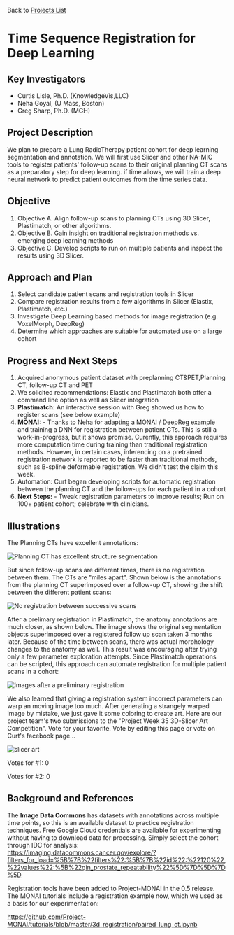Back to [Projects List](../../README.md#ProjectsList)

# Time Sequence Registration for Deep Learning

## Key Investigators

- Curtis Lisle, Ph.D. (KnowledgeVis,LLC)
- Neha Goyal, (U Mass, Boston)
- Greg Sharp, Ph.D. (MGH)

## Project Description

We plan to prepare a Lung RadioTherapy patient cohort for deep learning segmentation and annotation.  We will first use Slicer and other NA-MIC 
tools to register patients' follow-up scans to their original planning CT scans as a preparatory step for deep learning. if time allows, we will train a deep neural network to predict patient outcomes from the time series data.   

## Objective

<!-- Describe here WHAT you would like to achieve (what you will have as end result). -->


1. Objective A. Align follow-up scans to planning CTs using 3D Slicer, Plastimatch, or other algorithms.
2. Objective B. Gain insight on traditional registration methods vs. emerging deep learning methods
3. Objective C. Develop scripts to run on multiple patients and inspect the results using 3D Slicer. 

## Approach and Plan

<!-- Describe here HOW you would like to achieve the objectives stated above. -->

1. Select candidate patient scans and registration tools in Slicer
2. Compare registration results from a few algorithms in Slicer (Elastix, Plastimatch, etc.)
4. Investigate Deep Learning based methods for image registration (e.g. VoxelMorph, DeepReg)
6. Determine which approaches are suitable for automated use on a large cohort

## Progress and Next Steps

<!-- Update this section as you make progress, describing of what you have ACTUALLY DONE. If there are specific steps that you could not complete then you can describe them here, too. -->

1. Acquired anonymous patient dataset with preplanning CT&PET,Planning CT, follow-up CT and PET
1. We solicited recommendations: Elastix and Plastimatch both offer a command line option as well as Slicer integration
1. **Plastimatch:** An interactive session with Greg showed us how to register scans (see below example)
1. **MONAI:** - Thanks to Neha for adapting a MONAI / DeepReg example and training a DNN for registration between patient CTs.  This is still a work-in-progress, but it shows promise. Curently, this approach requires more computation time during training than traditional registration methods.  However, in certain cases, inferencing on a pretrained registration network is reported to be faster than traditional methods, such as B-spline deformable registration. We didn't test the claim this week. 
2. Automation: Curt began developing scripts for automatic registration between the planning CT and the follow-ups for each patient in a cohort
3. **Next Steps:** - Tweak registration parameters to improve results; Run on 100+ patient cohort; celebrate with clinicians. 

## Illustrations

<!-- Add pictures and links to videos that demonstrate what has been accomplished.
![Description of picture](Example2.jpg)
![Some more images](Example2.jpg)
-->
The Planning CTs have excellent annotations:

![Planning CT has excellent structure segmentation](https://data.kitware.com/api/v1/item/60d92be32fa25629b980f149/download?contentDisposition=inline)

But since follow-up scans are different times, there is no registration between them.  The CTs are "miles apart".  Shown below is the annotations from the planning CT superimposed over a follow-up CT, showing the shift between the different patient scans:

![No registration between successive scans](https://data.kitware.com/api/v1/item/60d92be52fa25629b980f151/download?contentDisposition=inline)

After a prelimary registration in Plastimatch, the anatomy annotations are much closer, as shown below. The image shows the original segmentation objects superimposed over a registered follow up scan taken 3 months later.  Because of the time between scans, there was actual morphology changes to the anatomy as well.  This result was encouraging after trying only a few parameter exploration attempts.  Since Plastimatch operations can be scripted, this approach can automate registration for multiple patient scans in a  cohort:

![Images after a preliminary registration](https://data.kitware.com/api/v1/item/60df063c2fa25629b9d1ae28/download?contentDisposition=inline)


We also learned that giving a registration system incorrect parameters can warp an moving image too much.  After generating a strangely warped image by mistake, we just gave it some coloring to create art.  Here are our project team's two submissions to the "Project Week 35 3D-Slicer Art Competition".  Vote for your favorite. Vote by editing this page or vote on Curt's facebook page... 

![slicer art](https://data.kitware.com/api/v1/item/60df033a2fa25629b9d17345/download?contentDisposition=inline)

Votes for #1: 0

Votes for #2: 0

## Background and References

The **Image Data Commons** has datasets with annotations across multiple time points, so this is an available dataset to practice registration techniques.  Free Google Cloud credentials are available for experimenting without having to download data for processing.  Simply select the cohort through IDC for analysis:
https://imaging.datacommons.cancer.gov/explore/?filters_for_load=%5B%7B%22filters%22:%5B%7B%22id%22:%22120%22,%22values%22:%5B%22qin_prostate_repeatability%22%5D%7D%5D%7D%5D

<!-- If you developed any software, include link to the source code repository. If possible, also add links to sample data, and to any relevant publications. 
-->
Registration tools have been added to Project-MONAI in the 0.5 release.  The MONAI tutorials include a registration example now, which we used as a basis for our experimentation:

https://github.com/Project-MONAI/tutorials/blob/master/3d_registration/paired_lung_ct.ipynb
